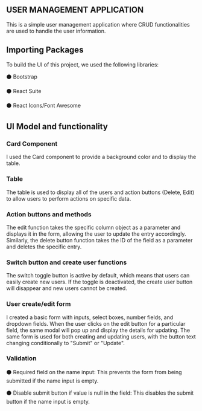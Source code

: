 ## USER MANAGEMENT APPLICATION <a id=section1></a>

This is a simple user management application where CRUD functionalities are used to handle the user information.


##  Importing Packages  <a id=section2></a>

To build the UI of this project, we used the following libraries:

⚫ Bootstrap

⚫ React Suite

⚫ React Icons/Font Awesome

## UI Model and functionality<a id=section3></a>


###  Card Component <a id=section301></a>

I used the Card component to provide a background color and to display the table.

### Table <a id=section302></a>

The table is used to display all of the users and action buttons (Delete, Edit) to allow users to perform actions on specific data.

### Action buttons and methods <a id=section303></a>

The edit function takes the specific column object as a parameter and displays it in the form, allowing the user to update the entry accordingly. Similarly, the delete button function takes the ID of the field as a parameter and deletes the specific entry.

### Switch button and create user functions <a id=section304></a>

The switch toggle button is active by default, which means that users can easily create new users. If the toggle is deactivated, the create user button will disappear and new users cannot be created.

### User create/edit form <a id=section305></a>

I created a basic form with inputs, select boxes, number fields, and dropdown fields. When the user clicks on the edit button for a particular field, the same modal will pop up and display the details for updating. The same form is used for both creating and updating users, with the button text changing conditionally to "Submit" or "Update".

### Validation<a id=section306></a>

⚫ Required field on the name input: This prevents the form from being submitted if the name input is empty.

⚫ Disable submit button if value is null in the field: This disables the submit button if the name input is empty.
